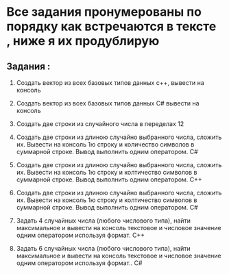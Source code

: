 # Все задания пронумерованы по порядку как встречаются в тексте , ниже я их продублирую 

## Задания :

1.	Создать вектор из всех базовых типов данных с++, вывести на консоль

2.  Создать вектор из всех базовых типов данных C# вывести на консоль

3.  Создать две строки из  случайного числа  в переделах 12

4. Создать две строки из длиною случайно выбранного числа, сложить их. Вывести на консоль 1ю строку и количество символов  в суммарной строке. Вывод выполнить одним оператором. C#

5. Создать две строки из длиною случайно выбранного числа, сложить их. Вывести на консоль 1ю строку и колтичество символов  в суммарной строке. Вывод выполнить одним оператором. C++

6. Создать две строки из длиною случайно выбранного числа, сложить их. Вывести на консоль 1ю строку и колтичество символов  в суммарной строке. Вывод выполнить одним оператором. C#

7. Задать 4 случайных числа (любого числового типа), найти максимальное и вывести на консоль текстовое и числовое значение одним оператором используя формат. С++

8. Задать 6 случайных числа (любого числового типа), найти максимальное и вывести на консоль текстовое и числовое значение одним оператором используя формат.. C#
